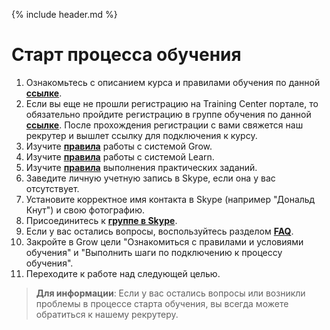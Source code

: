{% include header.md %}

Старт процесса обучения
====================

1. Ознакомьтесь с описанием курса и правилами обучения по данной **[ссылке]({{site.baseurl}})**.
2. Если вы еще не прошли регистрацию на Training Center портале, то обязательно пройдите регистрацию в группе обучения по данной **[ссылке](https://www.training.ru/#!/Training/2305)**. После прохождения регистрации с вами свяжется наш рекрутер и вышлет ссылку для подключения к курсу.  
3. Изучите **[правила]({{site.materialsurl}}general/grow_intro)** работы с системой Grow.
4. Изучите **[правила]({{site.materialsurl}}general/learn_intro)** работы с системой Learn.
5. Изучите **[правила]({{site.materialsurl}}general/practical_tasks_completing_rules)** выполнения практических заданий.
6. Заведите личную учетную запись в Skype, если она у вас отсутствует.
7. Установите корректное имя контакта в Skype (например "Дональд Кнут") и свою фотографию.
8. Присоединитесь к **[группе в Skype](https://join.skype.com/oUPhgVkYZyHX)**.
9. Если у вас остались вопросы, воспользуйтесь разделом **[FAQ]({{site.materialsurl}}general/faq)**.
10. Закройте в Grow цели "Ознакомиться с правилами и условиями обучения" и "Выполнить шаги по подключению к процессу обучения".
11. Переходите к работе над следующей целью.

>**Для информации**: Если у вас остались вопросы или возникли проблемы в процессе старта обучения, вы всегда можете обратиться к нашему рекрутеру.